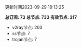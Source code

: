 更新时间2023-09-29 18:13:25

**总订阅: 73**
**总节点: 733**
**有效节点: 217**
- v2ray节点: 203
- ss节点: 7
- trojan节点: 7
